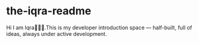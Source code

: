 # the-iqra-readme
Hi I am Iqra🙋🏻‍♀️.This is my developer introduction space — half-built, full of ideas, always under active development. 
